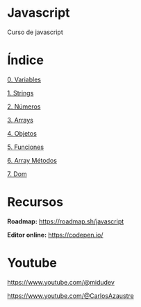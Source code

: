 # Javascript
Curso de javascript

# Índice
[0. Variables](https://github.com/eugeniosanchezcrespillo/javascript/tree/main/0.Variables)

[1. Strings](https://github.com/eugeniosanchezcrespillo/javascript/tree/main/1.Strings)

[2. Números](https://github.com/eugeniosanchezcrespillo/javascript/tree/main/2.Numeros)

[3. Arrays](https://github.com/eugeniosanchezcrespillo/javascript/tree/main/3.Arrays)

[4. Objetos](https://github.com/eugeniosanchezcrespillo/javascript/tree/main/4.Objetos)

[5. Funciones](https://github.com/eugeniosanchezcrespillo/javascript/tree/main/5.Funciones)

[6. Array Métodos](https://github.com/eugeniosanchezcrespillo/javascript/tree/main/6.ArrayMetodos)

[7. Dom](https://github.com/eugeniosanchezcrespillo/javascript/tree/main/7.Dom)


# Recursos
**Roadmap:** https://roadmap.sh/javascript 

**Editor online:** https://codepen.io/

# Youtube

https://www.youtube.com/@midudev

https://www.youtube.com/@CarlosAzaustre


